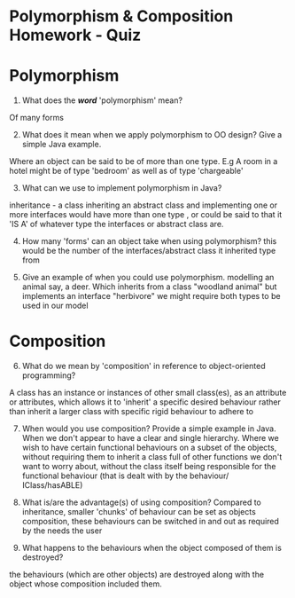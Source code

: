 # Polymorphism & Composition Homework - Quiz

# Polymorphism

1. What does the ___word___ 'polymorphism' mean?

Of many forms

2. What does it mean when we apply polymorphism to OO design? Give a simple Java example.

Where an object can be said to be of more than one type.
E.g A room in a hotel might be of type 'bedroom' as well as of type 'chargeable'

3. What can we use to implement polymorphism in Java?

inheritance - a class inheriting an abstract class and implementing one or more interfaces would have more than one type , or could be said to that it 'IS A' of whatever type the interfaces or abstract class are.

4. How many 'forms' can an object take when using polymorphism?
this would be the number of the interfaces/abstract class it inherited type from

5. Give an example of when you could use polymorphism.
modelling an animal say, a deer. Which inherits from a
class "woodland animal" but implements an interface "herbivore"
we might require both types to be used in our model



# Composition

6. What do we mean by 'composition' in reference to object-oriented programming?

A class has an instance or instances of other small class(es), as an attribute or attributes, which allows it to 'inherit' a specific desired behaviour rather than inherit a larger class with specific rigid behaviour to adhere to

7. When would you use composition? Provide a simple example in Java.
When we don't appear to have a clear and single hierarchy. Where we wish to have certain functional behaviours on a subset of the objects, without requiring them to inherit a class full of other functions we don't want to worry about, without the class itself being responsible for the functional behaviour (that is dealt with by the behaviour/ IClass/hasABLE)


8. What is/are the advantage(s) of using composition?
Compared to inheritance, smaller 'chunks' of behaviour can be set as objects composition, these behaviours can be switched in and out as required by the needs the user

9. What happens to the behaviours when the object composed of them is destroyed?


the behaviours (which are other objects) are destroyed along with the object whose composition included them.
